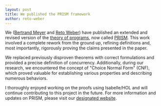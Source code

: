 ```yaml
---
layout: post
title: We published the PRISM framework
author: reto-weber
---
```

We ([Bertrand Meyer][bm] and [Reto Weber][rw]) have published an extended and revised version of the [theory of programs][top], now called [PRISM][pm]. 
This work involved a complete rework from the ground up, refining definitions and, 
most importantly, rigorously proving the claims presented in the paper.

We replaced previously disproven theorems with correct formulations and provided a precise definition of concurrency. 
Additionally, during our research, we encountered the concept of "Choice Normal Form" (CNF), 
which proved valuable for establishing various properties and describing numerous behaviors.

I thoroughly enjoyed working on the proofs using Isabelle/HOL and will continue contributing to this project in the future. 
For more information and updates on PRISM, please visit our [designated website][PRISM].

[top]: https://arxiv.org/abs/1507.00723
[bm]: /people/bertrand-meyer
[rw]: /people/reto-weber
[pm]: /publications/PRISM
[PRISM]: /PRISM